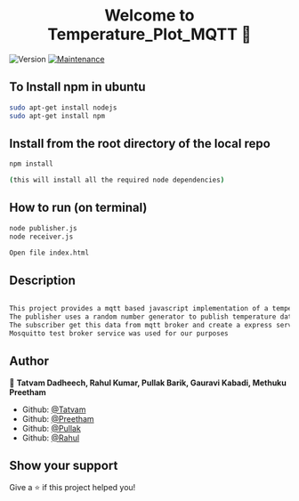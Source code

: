<h1 align="center">Welcome to Temperature_Plot_MQTT 👋</h1>
<p>
  <img alt="Version" src="https://img.shields.io/badge/version-1.0-blue.svg?cacheSeconds=2592000" />
  <a href="https://github.com/matbor/mqtt2highcharts/graphs/commit-activity">
    <img alt="Maintenance" src="https://img.shields.io/badge/Maintained%3F-yes-green.svg" target="_blank" />
  </a>
</p>

## To Install npm in ubuntu
```sh
sudo apt-get install nodejs
sudo apt-get install npm
```

## Install from the root directory of the local repo

```sh
npm install 

(this will install all the required node dependencies)
```

## How to run (on terminal)

```sh
node publisher.js
node receiver.js

Open file index.html
```

## Description 

```sh

This project provides a mqtt based javascript implementation of a temperature recording and plotting.
The publisher uses a random number generator to publish temperature data
The subscriber get this data from mqtt broker and create a express server where all the data is stored. This data is then used to created an extended plot.
Mosquitto test broker service was used for our purposes

```

## Author

👤 **Tatvam Dadheech, Rahul Kumar, Pullak Barik, Gauravi Kabadi, Methuku Preetham**

* Github: [@Tatvam](https://github.com/Tatvam)
* Github: [@Preetham](https://github.com/rk36)
* Github: [@Pullak](https://github.com/TipsbyPullak)
* Github: [@Rahul](https://github.com/methuku123)

## Show your support

Give a ⭐️ if this project helped you!
